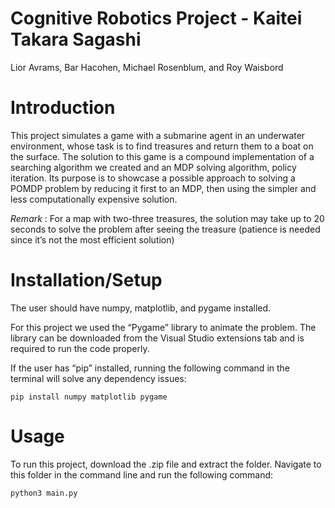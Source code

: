 # Cognitive Robotics Project - Kaitei Takara Sagashi
Lior Avrams, Bar Hacohen, Michael Rosenblum, and Roy Waisbord

# Introduction 

This project simulates a game with a submarine agent in an underwater environment, whose task is to find treasures and return them to a boat on the surface. The solution to this game is a compound implementation of a searching algorithm we created and an MDP solving algorithm, policy iteration. Its purpose is to showcase a possible approach to solving a POMDP problem by reducing it first to an MDP, then using the simpler and less computationally expensive solution. 

*Remark* : For a map with two-three treasures, the solution may take up to 20 seconds to solve the problem after seeing the treasure (patience is needed since it’s not the most efficient solution) 

# Installation/Setup 

The user should have numpy, matplotlib, and pygame installed. 

For this project we used the “Pygame” library to animate the problem. The library can be downloaded from the Visual Studio extensions tab and is required to run the code properly.  

If the user has “pip” installed, running the following command in the terminal will solve any dependency issues: 

```
pip install numpy matplotlib pygame 
```

# Usage 

To run this project, download the .zip file and extract the folder. Navigate to this folder in the command line and run the following command: 

```
python3 main.py
```


<body style="background-image: url('https://github.com/lioronline/Submarine/blob/main/sub_photo.jpg'); background-repeat: no-repeat; background-size: cover;">
    <!-- Your content goes here -->
</body>
